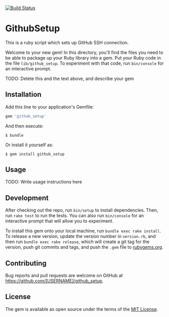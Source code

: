 [![Build Status](https://travis-ci.org/ychubachi/github_setup.svg?branch=master)](https://travis-ci.org/ychubachi/github_setup)

# GithubSetup

This is a ruby script which sets up GitHub SSH connection.

Welcome to your new gem! In this directory, you'll find the files you need to be able to package up your Ruby library into a gem. Put your Ruby code in the file `lib/github_setup`. To experiment with that code, run `bin/console` for an interactive prompt.

TODO: Delete this and the text above, and describe your gem

## Installation

Add this line to your application's Gemfile:

```ruby
gem 'github_setup'
```

And then execute:

    $ bundle

Or install it yourself as:

    $ gem install github_setup

## Usage

TODO: Write usage instructions here

## Development

After checking out the repo, run `bin/setup` to install dependencies. Then, run `rake test` to run the tests. You can also run `bin/console` for an interactive prompt that will allow you to experiment.

To install this gem onto your local machine, run `bundle exec rake install`. To release a new version, update the version number in `version.rb`, and then run `bundle exec rake release`, which will create a git tag for the version, push git commits and tags, and push the `.gem` file to [rubygems.org](https://rubygems.org).

## Contributing

Bug reports and pull requests are welcome on GitHub at https://github.com/[USERNAME]/github_setup.


## License

The gem is available as open source under the terms of the [MIT License](http://opensource.org/licenses/MIT).

